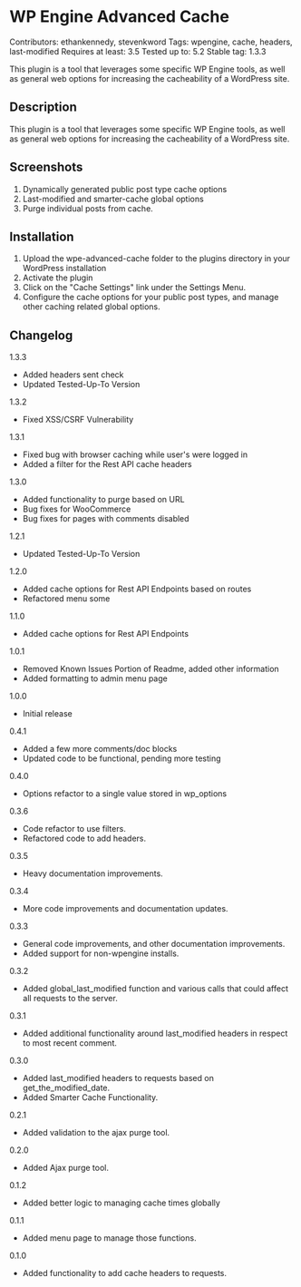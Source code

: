 # WP Engine Advanced Cache

Contributors: ethankennedy, stevenkword
Tags: wpengine, cache, headers, last-modified
Requires at least: 3.5
Tested up to: 5.2
Stable tag: 1.3.3

This plugin is a tool that leverages some specific WP Engine tools, as well as general web options for increasing the cacheability of a WordPress site.

## Description

This plugin is a tool that leverages some specific WP Engine tools, as well as general web options for increasing the cacheability of a WordPress site.

## Screenshots

1. Dynamically generated public post type cache options
2. Last-modified and smarter-cache global options
3. Purge individual posts from cache.

## Installation

1. Upload the wpe-advanced-cache folder to the plugins directory in your WordPress installation
2. Activate the plugin
3. Click on the "Cache Settings" link under the Settings Menu.
4. Configure the cache options for your public post types, and manage other caching related global options.

## Changelog

1.3.3

* Added headers sent check
* Updated Tested-Up-To Version

1.3.2

* Fixed XSS/CSRF Vulnerability

1.3.1

* Fixed bug with browser caching while user's were logged in
* Added a filter for the Rest API cache headers

1.3.0

* Added functionality to purge based on URL
* Bug fixes for WooCommerce
* Bug fixes for pages with comments disabled

1.2.1

* Updated Tested-Up-To Version

1.2.0

* Added cache options for Rest API Endpoints based on routes
* Refactored menu some

1.1.0

* Added cache options for Rest API Endpoints

1.0.1

* Removed Known Issues Portion of Readme, added other information
* Added formatting to admin menu page

1.0.0

* Initial release

0.4.1

* Added a few more comments/doc blocks
* Updated code to be functional, pending more testing

0.4.0

* Options refactor to a single value stored in wp_options

0.3.6

* Code refactor to use filters.
* Refactored code to add headers.

0.3.5

* Heavy documentation improvements.

0.3.4

* More code improvements and documentation updates.

0.3.3

* General code improvements, and other documentation improvements.
* Added support for non-wpengine installs.

0.3.2

* Added global_last_modified function and various calls that could affect all requests to the server.

0.3.1

* Added additional functionality around last_modified headers in respect to most recent comment.

0.3.0

* Added last_modified headers to requests based on get_the_modified_date.
* Added Smarter Cache Functionality.

0.2.1

* Added validation to the ajax purge tool.

0.2.0

* Added Ajax purge tool.

0.1.2

* Added better logic to managing cache times globally

0.1.1

* Added menu page to manage those functions.

0.1.0

* Added functionality to add cache headers to requests.
